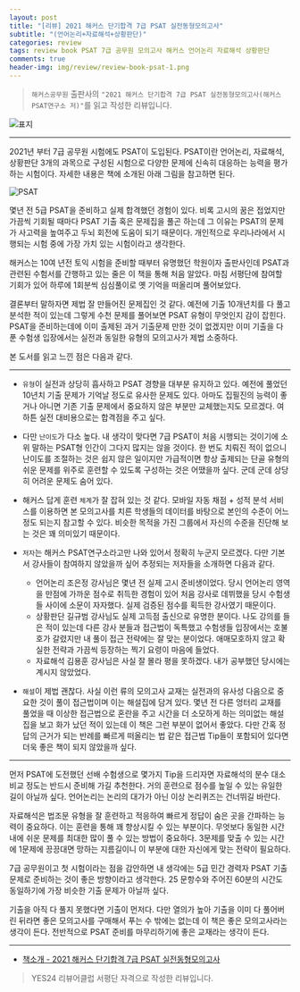 ```yaml
---  
layout: post  
title: "[리뷰] 2021 해커스 단기합격 7급 PSAT 실전동형모의고사"  
subtitle: "(언어논리+자료해석+상황판단)"  
categories: review  
tags: review book PSAT 7급 공무원 모의고사 해커스 언어논리 자료해석 상황판단    
comments: true  
header-img: img/review/review-book-psat-1.png
---  
```

  
> `해커스공무원` 출판사의 `"2021 해커스 단기합격 7급 PSAT 실전동형모의고사(해커스 PSAT연구소 저)"`를 읽고 작성한 리뷰입니다.  

![표지](https://telegeam.github.io/assets/img/review/review-book-psat-1.png)  

---

2021년 부터 7급 공무원 시험에도 PSAT이 도입된다. PSAT이란 언어논리, 자료해석, 상황판단 3개의 과목으로 구성된 시험으로 다양한 문제에 신속히 대응하는 능력을 평가하는 시험이다. 자세한 내용은 책에 소개된 아래 그림을 참고하면 된다.

![PSAT](https://telegeam.github.io/assets/img/review/review-book-psat-2.png)  

몇년 전 5급 PSAT을 준비하고 실제 합격했던 경험이 있다. 비록 고시의 꿈은 접었지만 가끔씩 기회될 때마다 PSAT 기출 혹은 문제집을 풀곤 하는데 그 이유는 PSAT의 문제가 사고력을 높여주고 두뇌 회전에 도움이 되기 때문이다. 개인적으로 우리나라에서 시행되는 시험 중에 가장 가치 있는 시험이라고 생각한다.

해커스는 10여 년전 토익 시험을 준비할 때부터 유명했던 학원이자 출판사인데 PSAT과 관련된 수험서를 간행하고 있는 줄은 이 책을 통해 처음 알았다. 마침 서평단에 참여할 기회가 있어 하루에 1회분씩 심심풀이로 옛 기억을 떠올리며 풀어보았다.

결론부터 말하자면 제법 잘 만들어진 문제집인 것 같다. 예전에 기출 10개년치를 다 풀고 분석한 적이 있는데 그렇게 수천 문제를 풀어보면 PSAT 유형이 무엇인지 감이 잡힌다. PSAT을 준비하는데에 이미 출제된 과거 기출문제 만한 것이 없겠지만 이미 기출을 다 푼 수험생 입장에서는 실전과 동일한 유형의 모의고사가 제법 소중하다.

본 도서를 읽고 느낀 점은 다음과 같다. 

---

* `유형`이 실전과 상당히 흡사하고 PSAT 경향을 대부분 유지하고 있다. 예전에 풀었던 10년치 기출 문제가 기억날 정도로 유사한 문제도 있다. 아마도 집필진의 능력이 좋거나 아니면 기존 기출 문제에서 중요하지 않은 부분만 교체했는지도 모르겠다. 여하튼 실전 대비용으로는 합격점을 주고 싶다.

* 다만 `난이도`가 다소 높다. 내 생각이 맞다면 7급 PSAT이 처음 시행되는 것이기에 소위 말하는 PSAT형 인간이 그다지 많지는 않을 것이다. 한 번도 치뤄진 적이 없으니 난이도를 조절하는 것은 쉽지 않은 일이지만 가급적이면 항상 출제되는 단골 유형의 쉬운 문제를 위주로 훈련할 수 있도록 구성하는 것은 어땠을까 싶다. 군데 군데 상당히 어려운 문제도 숨어 있다.

* 해커스 답게 훈련 `체계`가 잘 잡혀 있는 것 같다. 모바일 자동 채점 + 성적 분석 서비스를 이용하면 본 모의고사를 치른 학생들의 데이터를 바탕으로 본인의 수준이 어느 정도 되는지 참고할 수 있다. 비슷한 목적을 가진 그룹에서 자신의 수준을 진단해 보는 것은 꽤 의미있기 때문이다.

* `저자`는 해커스 PSAT연구소라고만 나와 있어서 정확히 누군지 모르겠다. 다만 기본서 강사들이 참여하지 않았을까 싶어 추정되는 저자들을 소개하면 다음과 같다. 
  - 언어논리 조은정 강사님은 몇년 전 실제 고시 준비생이었다. 당시 언어논리 영역을 만점에 가까운 점수로 취득한 경험이 있어 처음 강사로 데뷔했을 당시 수험생들 사이에 소문이 자자했다. 실제 검증된 점수를 획득한 강사였기 때문이다. 
  - 상황판단 길규범 강사님도 실제 고득점 출신으로 유명한 분이다. 나도 강의를 들은 적이 있는데 다른 강사 분들과 접근법이 독특했고 수험생들 입장에서는 호불호가 갈렸지만 내 풀이 접근 전략에는 잘 맞는 분이었다. 애매모호하지 않고 확실한 전략과 가끔씩 등장하는 찍기 요령이 마음에 들었다.
  - 자료해석 김용훈 강사님은 사실 잘 몰라 평을 못하겠다. 내가 공부했던 당시에는 계시지 않았었다. 

* `해설`이 제법 괜찮다. 사실 이런 류의 모의고사 교재는 실전과의 유사성 다음으로 중요한 것이 풀이 접근법이며 이는 해설집에 담겨 있다. 몇년 전 다른 엉터리 교재를 풀었을 때 이상한 접근법으로 혼란을 주고 시간을 더 소모하게 하는 의미없는 해설집을 보고 화가 났던 적이 있는데 이 책은 그런 부분이 없어서 좋았다. 다만 간혹 정답의 근거가 되는 반례를 빠르게 떠올리는 법 같은 접근법 Tip들이 포함되어 있다면 더욱 좋은 책이 되지 않았을까 싶다.

---

먼저 PSAT에 도전했던 선배 수험생으로 몇가지 Tip을 드리자면 자료해석의 분수 대소 비교 정도는 반드시 준비해 가길 추천한다. 거의 훈련으로 점수를 높일 수 있는 유일한 길이 아닐까 싶다. 언어논리는 논리의 대가가 아닌 이상 논리퀴즈는 건너뛰길 바란다. 

자료해석은 법조문 유형을 잘 훈련하고 적응하여 빠르게 정답이 숨은 곳을 간파하는 능력이 중요하다. 이는 훈련을 통해 꽤 향상시킬 수 있는 부분이다. 무엇보다 동일한 시간 내에 쉬운 문제를 최대한 많이 풀 수 있는 방법이 중요하다. 3문제를 맞출 수 있는 시간에 1문제에 끙끙대면 망하는 지름길이니 이 부분에 대한 자신에게 맞는 전략이 필요하다. 

7급 공무원이고 첫 시험이라는 점을 감안하면 내 생각에는 5급 민간 경력자 PSAT 기출문제로 준비하는 것이 좋은 방향이라고 생각한다. 25 문항수와 주어진 60분의 시간도 동일하기에 가장 비슷한 기출 문제가 아닐까 싶다. 

기출을 아직 다 풀지 못했다면 기출이 먼저다. 다만 열의가 높아 기출을 이미 다 풀어버린 뒤라면 좋은 모의고사를 구매해서 푸는 수 밖에는 없는데 이 책은 좋은 모의고사라는 생각이 든다. 전반적으로 PSAT 준비를 마무리하기에 좋은 교재라는 생각이 든다. 

---

* [책소개 - 2021 해커스 단기합격 7급 PSAT 실전동형모의고사](http://www.yes24.com/Product/Goods/101357485?OzSrank=2)

> YES24 리뷰어클럽 서평단 자격으로 작성한 리뷰입니다.